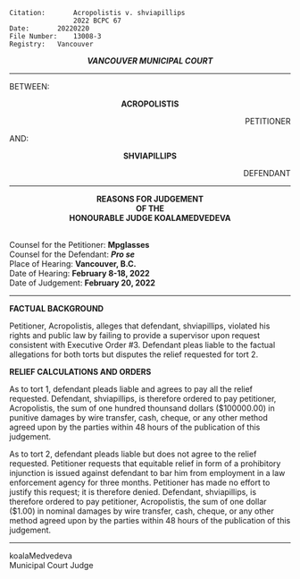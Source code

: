 	Citation:       Acropolistis v. shviapillips
                	2022 BCPC 67
	Date:		20220220
	File Number:	13008-3
	Registry:	Vancouver

<p align="center"><b><i>
				VANCOUVER MUNICIPAL COURT
</b></i>

---

BETWEEN:
<p align="center"><b>		ACROPOLISTIS			</b>
<p align="right">		PETITIONER
<p>				AND:
<p align="center"><b>		SHVIAPILLIPS			</b>
<p align="right">		DEFENDANT

---
	
<p align="center"><b>		
				REASONS FOR JUDGEMENT
<br>				OF THE
<br>				HONOURABLE JUDGE KOALAMEDVEDEVA

</b>

<br>				Counsel for the Petitioner: **Mpglasses**
<br>				Counsel for the Defendant: ***Pro se***
<br>				Place of Hearing: **Vancouver, B.C.**
<br>				Date of Hearing: **February 8-18, 2022**
<br>				Date of Judgement: **February 20, 2022**

---

**FACTUAL BACKGROUND**
	
Petitioner, Acropolistis, alleges that defendant, shviapillips, violated his rights and public law by failing to provide a supervisor upon request consistent with Executive Order #3. Defendant pleas liable to the factual allegations for both torts but disputes the relief requested for tort 2.
	
**RELIEF CALCULATIONS AND ORDERS**
	
As to tort 1, defendant pleads liable and agrees to pay all the relief requested. Defendant, shviapillips, is therefore ordered to pay petitioner, Acropolistis, the sum of one hundred thounsand dollars ($100000.00) in punitive damages by wire transfer, cash, cheque, or any other method agreed upon by the parties within 48 hours of the publication of this judgement.
	
As to tort 2, defendant pleads liable but does not agree to the relief requested. Petitioner requests that equitable relief in form of a prohibitory injunction is issued against defendant to bar him from employment in a law enforcement agency for three months. Petitioner has made no effort to justify this request; it is therefore denied.  Defendant, shviapillips, is therefore ordered to pay petitioner, Acropolistis, the sum of one dollar ($1.00) in nominal damages by wire transfer, cash, cheque, or any other method agreed upon by the parties within 48 hours of the publication of this judgement.
		
---

koalaMedvedeva <br>	
Municipal Court Judge

